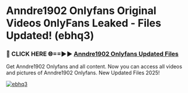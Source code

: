 # Anndre1902 Onlyfans Original Videos 0nlyFans Leaked - Files Updated! (ebhq3)

<h3>🔴 CLICK HERE 🌐==►► <a href="https://tinyurl.com/2m67pmp6" rel="nofollow">Anndre1902 Onlyfans Updated Files</a></h3>

Get Anndre1902 Onlyfans and all content. Now you can access all videos and pictures of Anndre1902 Onlyfans. New Updated Files 2025!

[![ebhq3](https://i.imgur.com/H4QAA4z.gif)](https://tinyurl.com/2m67pmp6)